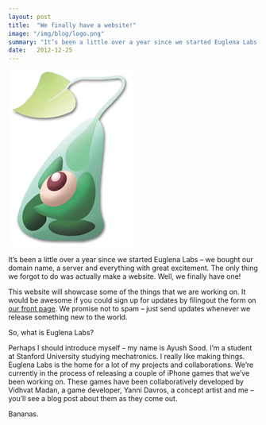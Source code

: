 ```yaml
---
layout: post
title:  "We finally have a website!"
image: "/img/blog/logo.png"
summary: "It’s been a little over a year since we started Euglena Labs – we bought our domain name, a server and everything with great excitement. The only thing we forgot to do was actually"
date:   2012-12-25
---
```

<img src="/img/blog/logo.png" class="top-image" />

It’s been a little over a year since we started Euglena Labs – we bought our domain name, a server and everything with great excitement. The only thing we forgot to do was actually make a website. Well, we finally have one!

This website will showcase some of the things that we are working on. It would be awesome if you could sign up for updates by filingout the form on [our front page](/#home). We promise not to spam – just send updates whenever we release something new to the world.

So, what is Euglena Labs?

Perhaps I should introduce myself – my name is Ayush Sood. I’m a student at Stanford University studying mechatronics. I really like making things. Euglena Labs is the home for a lot of my projects and collaborations. We’re currently in the process of releasing a couple of iPhone games that we’ve been working on. These games have been collaboratively developed by Vidhvat Madan, a game developer, Yanni Davros, a concept artist and me – you’ll see a blog post about them as they come out.

Bananas.
